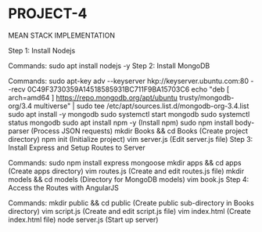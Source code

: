 # PROJECT-4
MEAN STACK IMPLEMENTATION 

Step 1: Install Nodejs

Commands:
sudo apt install nodejs -y
Step 2: Install MongoDB

Commands:
sudo apt-key adv --keyserver hkp://keyserver.ubuntu.com:80 --recv 0C49F3730359A14518585931BC711F9BA15703C6
echo "deb [ arch=amd64 ] https://repo.mongodb.org/apt/ubuntu trusty/mongodb-org/3.4 multiverse" | sudo tee /etc/apt/sources.list.d/mongodb-org-3.4.list
sudo apt install -y mongodb
sudo systemctl start mongodb
sudo systemctl status mongodb
sudo apt install npm -y (Install npm)
sudo npm install body-parser (Process JSON requests)
mkdir Books && cd Books (Create project directory)
npm init (Initialize project) 
vim server.js (Edit server.js file)
Step 3: Install Express and Setup Routes to Server

Commands:
sudo npm install express mongoose 
mkdir apps && cd apps (Create apps directory)
vim routes.js (Create and edit routes.js file) 
mkdir models && cd models (Directory for MongoDB models)
vim book.js 
Step 4: Access the Routes with AngularJS

Commands:
mkdir public && cd public (Create public sub-directory in Books directory)
vim script.js (Create and edit script.js file) 
vim index.html (Create index.html file) 
node server.js (Start up server) 
